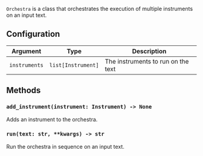 `Orchestra` is a class that orchestrates the execution of multiple instruments on an input text.

## Configuration

| Argument      | Type               | Description                        |
| ------------- | ------------------ | ---------------------------------- |
| `instruments` | `list[Instrument]` | The instruments to run on the text |

## Methods

### `add_instrument(instrument: Instrument) -> None`
Adds an instrument to the orchestra.

### `run(text: str, **kwargs) -> str`
Run the orchestra in sequence on an input text.
